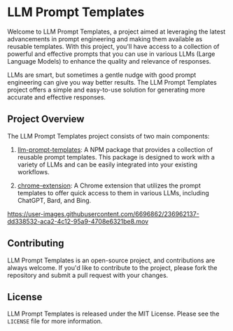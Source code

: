 # LLM Prompt Templates

Welcome to LLM Prompt Templates, a project aimed at leveraging the latest advancements in prompt engineering and making them available as reusable templates. With this project, you'll have access to a collection of powerful and effective prompts that you can use in various LLMs (Large Language Models) to enhance the quality and relevance of responses.

LLMs are smart, but sometimes a gentle nudge with good prompt engineering can give you way better results. The LLM Prompt Templates project offers a simple and easy-to-use solution for generating more accurate and effective responses.

## Project Overview

The LLM Prompt Templates project consists of two main components:

1. [llm-prompt-templates](./packages/llm-prompt-templates/): A NPM package that provides a collection of reusable prompt templates. This package is designed to work with a variety of LLMs and can be easily integrated into your existing workflows.

2. [chrome-extension](./packages/chrome-extension/): A Chrome extension that utilizes the prompt templates to offer quick access to them in various LLMs, including ChatGPT, Bard, and Bing.

https://user-images.githubusercontent.com/6696862/236962137-dd338532-aca2-4c12-95a9-4708e6321be8.mov

<!-- ## Why LLM Prompt Templates?
While LLMs are incredibly powerful, they are not infallible. Sometimes, a gentle nudge with good prompt engineering can give way better results. LLM Prompt Templates aims to make it easier for developers and users of LLMs to leverage the latest advancements in prompt engineering to improve the quality of their outputs. -->

## Contributing

LLM Prompt Templates is an open-source project, and contributions are always welcome. If you'd like to contribute to the project, please fork the repository and submit a pull request with your changes.

## License

LLM Prompt Templates is released under the MIT License. Please see the `LICENSE` file for more information.
